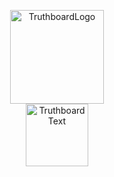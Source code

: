 <p align="center">
  <img alt="TruthboardLogo" src="https://truthboardwiki.github.io/img/truthboard2.png" width="150px"/><br/>
  <img alt="TruthboardText" src="https://s1.ax1x.com/2023/04/22/p9VFPSI.png" width="100px"/><br/>
</p>
